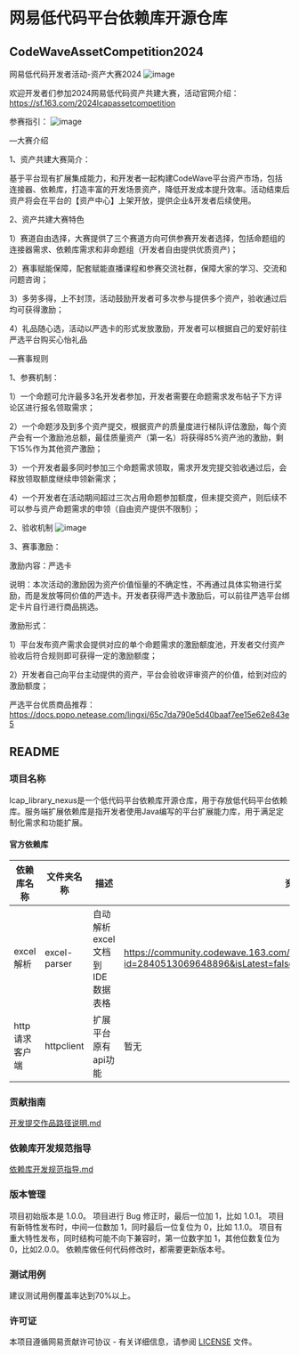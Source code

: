 # 网易低代码平台依赖库开源仓库
## CodeWaveAssetCompetition2024
网易低代码开发者活动-资产大赛2024
![image](https://github.com/netease-lcap/CodeWaveAssetCompetition2024/assets/158463965/ea58284c-5be6-4b2d-956b-7b300499ee1e)

欢迎开发者们参加2024网易低代码资产共建大赛，活动官网介绍：https://sf.163.com/2024lcapassetcompetition

参赛指引：
![image](https://github.com/netease-lcap/CodeWaveAssetCompetition2024/assets/158463965/8f658d1c-0f81-4062-b794-a3d0e0ec900a)


—大赛介绍

1、资产共建大赛简介：

基于平台现有扩展集成能力，和开发者一起构建CodeWave平台资产市场，包括连接器、依赖库，打造丰富的开发场景资产，降低开发成本提升效率。活动结束后资产将会在平台的【资产中心】上架开放，提供企业&开发者后续使用。

2、资产共建大赛特色

  1）赛道自由选择，大赛提供了三个赛道方向可供参赛开发者选择，包括命题组的连接器需求、依赖库需求和非命题组（开发者自由提供优质资产)；

  2）赛事赋能保障，配套赋能直播课程和参赛交流社群，保障大家的学习、交流和问题咨询；

  3）多劳多得，上不封顶，活动鼓励开发者可多次参与提供多个资产，验收通过后均可获得激励；

  4）礼品随心选，活动以严选卡的形式发放激励，开发者可以根据自己的爱好前往严选平台购买心怡礼品


—赛事规则

1、参赛机制：

  1）一个命题可允许最多3名开发者参加，开发者需要在命题需求发布帖子下方评论区进行报名领取需求；

  2）一个命题涉及到多个资产提交，根据资产的质量度进行梯队评估激励，每个资产会有一个激励池总额，最佳质量资产（第一名）将获得85%资产池的激励，剩下15%作为其他资产激励；

  3）一个开发者最多同时参加三个命题需求领取，需求开发完提交验收通过后，会释放领取额度继续申领新需求；

  4）一个开发者在活动期间超过三次占用命题参加额度，但未提交资产，则后续不可以参与资产命题需求的申领（自由资产提供不限制）；

2、验收机制
![image](https://github.com/netease-lcap/CodeWaveAssetCompetition2024/assets/158463965/1b02393f-3df9-41f5-a187-64e71f7cef9f)

3、赛事激励：

激励内容：严选卡

说明：本次活动的激励因为资产价值恒量的不确定性，不再通过具体实物进行奖励，而是发放等同价值的严选卡。开发者获得严选卡激励后，可以前往严选平台绑定卡片自行进行商品挑选。 

激励形式：

  1）平台发布资产需求会提供对应的单个命题需求的激励额度池，开发者交付资产验收后符合规则即可获得一定的激励额度；

  2）开发者自己向平台主动提供的资产，平台会验收评审资产的价值，给到对应的激励额度；

严选平台优质商品推荐：https://docs.popo.netease.com/lingxi/65c7da790e5d40baaf7ee15e62e843e5

## README
### 项目名称
lcap_library_nexus是一个低代码平台依赖库开源仓库，用于存放低代码平台依赖库。服务端扩展依赖库是指开发者使用Java编写的平台扩展能力库，用于满足定制化需求和功能扩展。

#### 官方依赖库

| 依赖库名称 | 文件夹名称 | 描述                  | 资产市场地址                                                                                                                            |
| ------- | ------- |---------------------|-----------------------------------------------------------------------------------------------------------------------------------|
| excel解析   | excel-parser   | 自动解析excel文档到IDE数据表格 | https://community.codewave.163.com/CommunityParent/CodeWareMarketLibraryDetail?id=2840513069648896&isLatest=false&isClassics=true |
| http请求客户端   | httpclient   | 扩展平台原有api功能         | 暂无                                                                                                                                |

### 贡献指南
[开发提交作品路径说明.md](%E5%BC%80%E5%8F%91%E6%8F%90%E4%BA%A4%E4%BD%9C%E5%93%81%E8%B7%AF%E5%BE%84%E8%AF%B4%E6%98%8E.md)

### 依赖库开发规范指导
[依赖库开发规范指导.md](%E4%BE%9D%E8%B5%96%E5%BA%93%E5%BC%80%E5%8F%91%E8%A7%84%E8%8C%83%E6%8C%87%E5%AF%BC.md)

### 版本管理
项目初始版本是 1.0.0。
项目进行 Bug 修正时，最后一位加 1，比如 1.0.1。
项目有新特性发布时，中间一位数加 1，同时最后一位复位为 0，比如 1.1.0。
项目有重大特性发布，同时结构可能不向下兼容时，第一位数字加 1，其他位数复位为0，比如2.0.0。
依赖库做任何代码修改时，都需要更新版本号。

### 测试用例
建议测试用例覆盖率达到70%以上。

### 许可证
本项目遵循网易贡献许可协议 - 有关详细信息，请参阅 [LICENSE](./LICENSE) 文件。



